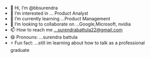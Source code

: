 - 👋 Hi, I’m @bbsurendra
- 👀 I’m interested in ... Product Analyst
- 🌱 I’m currently learning ...Product Management
- 💞️ I’m looking to collaborate on ...Google,Microsoft, nvidia
- 📫 How to reach me ...surendrabattula22@gmail.com
- 😄 Pronouns: ...surendra battula
- ⚡ Fun fact: ...still im learning about how to talk as a professional graduate

<!---
bbsurendra/bbsurendra is a ✨ special ✨ repository because its `README.md` (this file) appears on your GitHub profile.
You can click the Preview link to take a look at your changes.
--->
